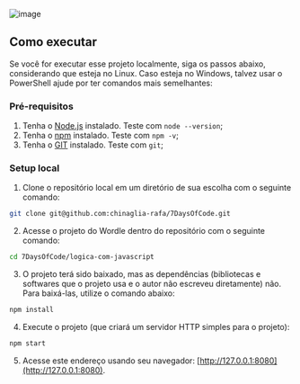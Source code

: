 ![image](https://github.com/chinaglia-rafa/7DaysOfCode/assets/4058733/9770a78b-ad2b-4251-89df-1840527848b9)


## Como executar

Se você for executar esse projeto localmente, siga os passos abaixo, considerando que esteja no Linux. Caso esteja no Windows, talvez usar o PowerShell ajude por ter comandos mais semelhantes:

### Pré-requisitos

1. Tenha o [Node.js](https://nodejs.org/) instalado. Teste com `node --version`;
2. Tenha o [npm](https://www.npmjs.com/) instalado. Teste com `npm -v`;
3. Tenha o [GIT](https://git-scm.com/) instalado. Teste com `git`;

### Setup local

1. Clone o repositório local em um diretório de sua escolha com o seguinte comando:

```bash
git clone git@github.com:chinaglia-rafa/7DaysOfCode.git
```

2. Acesse o projeto do Wordle dentro do repositório com o seguinte comando:

```bash
cd 7DaysOfCode/logica-com-javascript
```

3. O projeto terá sido baixado, mas as dependências (bibliotecas e softwares que o projeto usa e o autor não escreveu diretamente) não. Para baixá-las, utilize o comando abaixo:

```bash
npm install
```

4. Execute o projeto (que criará um servidor HTTP simples para o projeto):

```bash
npm start
```

5. Acesse este endereço usando seu navegador: [http://127.0.0.1:8080](http://127.0.0.1:8080).
